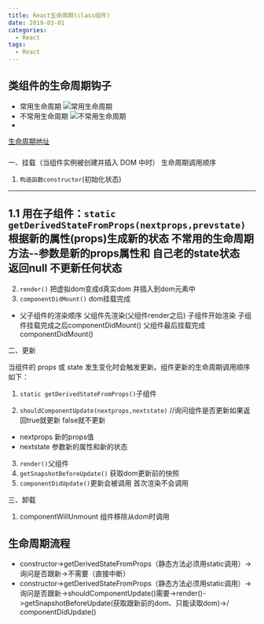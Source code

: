 ```yaml
---
title: React生命周期(class组件)
date: 2019-03-01
categories:
  - React
tags:
  - React
---
```

## 类组件的生命周期钩子
- 常用生命周期
![常用生命周期](https://s1.ax1x.com/2020/10/02/0QDVxK.md.png)
- 不常用生命周期
![不常用生命周期](https://s1.ax1x.com/2020/10/02/0lZS6U.md.png)
-
[生命周期地址](https://projects.wojtekmaj.pl/react-lifecycle-methods-diagram/)
### 
一、挂载（当组件实例被创建并插入 DOM 中时）  生命周期调用顺序 
1. ```构造函数constructor```(初始化状态)
--- 
1.1 用在子组件：```static getDerivedStateFromProps(nextprops,prevstate)``` 根据新的属性(props)生成新的状态
不常用的生命周期方法--参数是新的props属性和 自己老的state状态  
返回null 不更新任何状态
---
2. ```render()``` 把虚拟dom变成d真实dom 并插入到dom元素中
3. ```componentDidMount()``` dom挂载完成
- 父子组件的渲染顺序 父组件先渲染(父组件render之后) 子组件开始渲染  子组件挂载完成之后componentDidMount() 父组件最后挂载完成componentDidMount()


二、更新

当组件的 props 或 state 发生变化时会触发更新。组件更新的生命周期调用顺序如下：
1. ```static getDerivedStateFromProps()```子组件

2. ```shouldComponentUpdate(nextprops,nextstate)``` //询问组件是否更新如果返回true就更新 false就不更新
-  nextprops 新的props值
-  nextstate  参数新的属性和新的状态

3. ```render()```父组件
4. ```getSnapshotBeforeUpdate()``` 获取dom更新前的快照
5. ```componentDidUpdate()```更新会被调用 首次渲染不会调用

三、卸载
1. componentWillUnmount 组件移除从dom时调用

## 生命周期流程
- constructor->getDerivedStateFromProps（静态方法必须用static调用）->询问是否跟新->不需要（直接中断）
- constructor->getDerivedStateFromProps（静态方法必须用static调用）->询问是否跟新->shouldComponentUpdate()需要->render()->getSnapshotBeforeUpdate(获取跟新前的dom、只能读取dom)->/ componentDidUpdate()

